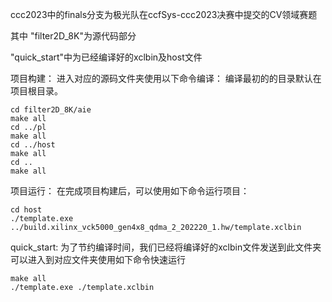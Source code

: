 ccc2023中的finals分支为极光队在ccfSys-ccc2023决赛中提交的CV领域赛题

其中
"filter2D_8K"为源代码部分

"quick_start"中为已经编译好的xclbin及host文件

项目构建：
进入对应的源码文件夹使用以下命令编译：
编译最初的的目录默认在项目根目录。
```
cd filter2D_8K/aie
make all
cd ../pl
make all
cd ../host
make all
cd ..
make all
```

项目运行：
在完成项目构建后，可以使用如下命令运行项目：
```
cd host
./template.exe ../build.xilinx_vck5000_gen4x8_qdma_2_202220_1.hw/template.xclbin
```

quick_start:
为了节约编译时间，我们已经将编译好的xclbin文件发送到此文件夹
可以进入到对应文件夹使用如下命令快速运行
```
make all
./template.exe ./template.xclbin
```
